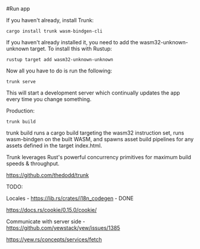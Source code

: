 #Run app

If you haven't already, install Trunk:

```
cargo install trunk wasm-bindgen-cli
```

If you haven't already installed it, you need to add the wasm32-unknown-unknown target. To install this with Rustup:

```
rustup target add wasm32-unknown-unknown
```

Now all you have to do is run the following:

```
trunk serve
```

This will start a development server which continually updates the app every time you change something.


Production:

```
trunk build
```

trunk build runs a cargo build targeting the wasm32 instruction set, runs wasm-bindgen on the built WASM, and spawns asset build pipelines for any assets defined in the target index.html.

Trunk leverages Rust's powerful concurrency primitives for maximum build speeds & throughput.

https://github.com/thedodd/trunk

TODO:

Locales - https://lib.rs/crates/i18n_codegen - DONE

https://docs.rs/cookie/0.15.0/cookie/


Communicate with server side - https://github.com/yewstack/yew/issues/1385

https://yew.rs/concepts/services/fetch
